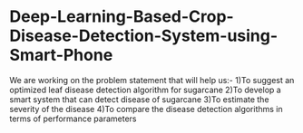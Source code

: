 # Deep-Learning-Based-Crop-Disease-Detection-System-using-Smart-Phone
We are working on the problem statement that will help us:- 1)To suggest an optimized leaf disease detection algorithm for sugarcane 2)To develop a smart system that can detect disease of sugarcane 3)To estimate the severity of the disease 4)To compare the disease detection algorithms in terms of performance parameters
